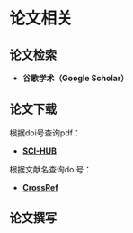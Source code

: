 # 论文相关


## 论文检索

- **谷歌学术（Google Scholar）**



## 论文下载

根据doi号查询pdf：
- **[SCI-HUB](https://tool.yovisun.com/scihub/)**

根据文献名查询doi号：
- **[CrossRef](https://www.crossref.org/)**


## 论文撰写










